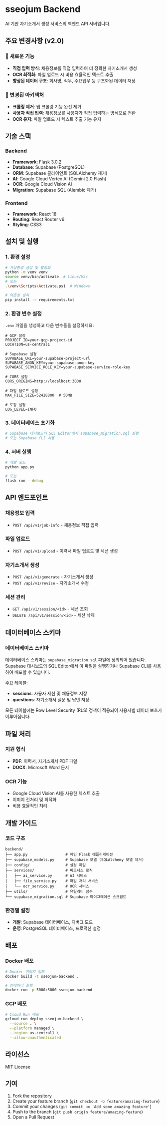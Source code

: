 # sseojum Backend

AI 기반 자기소개서 생성 서비스의 백엔드 API 서버입니다.

## 주요 변경사항 (v2.0)

### 🚀 새로운 기능
- **직접 입력 방식**: 채용정보를 직접 입력하여 더 정확한 자기소개서 생성
- **OCR 최적화**: 파일 업로드 시 비용 효율적인 텍스트 추출
- **향상된 데이터 구조**: 회사명, 직무, 주요업무 등 구조화된 데이터 저장

### 🔄 변경된 아키텍처
- **크롤링 제거**: 웹 크롤링 기능 완전 제거
- **사용자 직접 입력**: 채용정보를 사용자가 직접 입력하는 방식으로 전환
- **OCR 유지**: 파일 업로드 시 텍스트 추출 기능 유지

## 기술 스택

### Backend
- **Framework**: Flask 3.0.2
- **Database**: Supabase (PostgreSQL)
- **ORM**: Supabase 클라이언트 (SQLAlchemy 제거)
- **AI**: Google Cloud Vertex AI (Gemini 2.0 Flash)
- **OCR**: Google Cloud Vision AI
- **Migration**: Supabase SQL (Alembic 제거)

### Frontend
- **Framework**: React 18
- **Routing**: React Router v6
- **Styling**: CSS3

## 설치 및 실행

### 1. 환경 설정

```bash
# 가상환경 생성 및 활성화
python -m venv venv
source venv/bin/activate  # Linux/Mac
# 또는
.\venv\Scripts\Activate.ps1  # Windows

# 의존성 설치
pip install -r requirements.txt
```

### 2. 환경 변수 설정

`.env` 파일을 생성하고 다음 변수들을 설정하세요:

```env
# GCP 설정
PROJECT_ID=your-gcp-project-id
LOCATION=us-central1

# Supabase 설정
SUPABASE_URL=your-supabase-project-url
SUPABASE_ANON_KEY=your-supabase-anon-key
SUPABASE_SERVICE_ROLE_KEY=your-supabase-service-role-key

# CORS 설정
CORS_ORIGINS=http://localhost:3000

# 파일 업로드 설정
MAX_FILE_SIZE=52428800  # 50MB

# 로깅 설정
LOG_LEVEL=INFO
```

### 3. 데이터베이스 초기화

```bash
# Supabase 대시보드의 SQL Editor에서 supabase_migration.sql 실행
# 또는 Supabase CLI 사용
```

### 4. 서버 실행

```bash
# 개발 모드
python app.py

# 또는
flask run --debug
```

## API 엔드포인트

### 채용정보 입력
- `POST /api/v1/job-info` - 채용정보 직접 입력

### 파일 업로드
- `POST /api/v1/upload` - 이력서 파일 업로드 및 세션 생성

### 자기소개서 생성
- `POST /api/v1/generate` - 자기소개서 생성
- `POST /api/v1/revise` - 자기소개서 수정

### 세션 관리
- `GET /api/v1/session/<id>` - 세션 조회
- `DELETE /api/v1/session/<id>` - 세션 삭제

## 데이터베이스 스키마

### 데이터베이스 스키마

데이터베이스 스키마는 `supabase_migration.sql` 파일에 정의되어 있습니다. 
Supabase 대시보드의 SQL Editor에서 이 파일을 실행하거나 Supabase CLI를 사용하여 배포할 수 있습니다.

주요 테이블:
- **sessions**: 사용자 세션 및 채용정보 저장
- **questions**: 자기소개서 질문 및 답변 저장

모든 테이블에는 Row Level Security (RLS) 정책이 적용되어 사용자별 데이터 보호가 이루어집니다.

## 파일 처리

### 지원 형식
- **PDF**: 이력서, 자기소개서 PDF 파일
- **DOCX**: Microsoft Word 문서

### OCR 기능
- Google Cloud Vision AI를 사용한 텍스트 추출
- 이미지 전처리 및 최적화
- 비용 효율적인 처리

## 개발 가이드

### 코드 구조
```
backend/
├── app.py                 # 메인 Flask 애플리케이션
├── supabase_models.py     # Supabase 모델 (SQLAlchemy 모델 제거)
├── config/                # 설정 파일
├── services/              # 비즈니스 로직
│   ├── ai_service.py      # AI 서비스
│   ├── file_service.py    # 파일 처리 서비스
│   └── ocr_service.py     # OCR 서비스
├── utils/                 # 유틸리티 함수
└── supabase_migration.sql # Supabase 마이그레이션 스크립트
```

### 환경별 설정
- **개발**: Supabase 데이터베이스, 디버그 모드
- **운영**: PostgreSQL 데이터베이스, 프로덕션 설정

## 배포

### Docker 배포
```bash
# Docker 이미지 빌드
docker build -t sseojum-backend .

# 컨테이너 실행
docker run -p 5000:5000 sseojum-backend
```

### GCP 배포
```bash
# Cloud Run 배포
gcloud run deploy sseojum-backend \
  --source . \
  --platform managed \
  --region us-central1 \
  --allow-unauthenticated
```

## 라이선스

MIT License

## 기여

1. Fork the repository
2. Create your feature branch (`git checkout -b feature/amazing-feature`)
3. Commit your changes (`git commit -m 'Add some amazing feature'`)
4. Push to the branch (`git push origin feature/amazing-feature`)
5. Open a Pull Request 